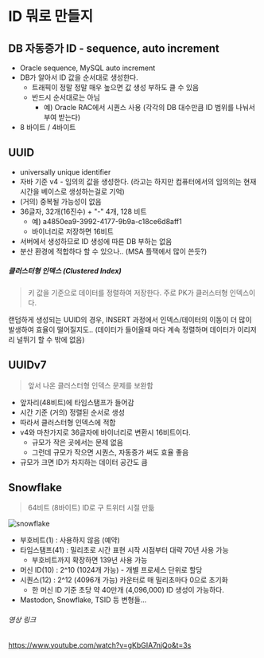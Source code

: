 # ID 뭐로 만들지

## DB 자동증가 ID - sequence, auto increment

- Oracle sequence, MySQL auto increment
- DB가 알아서 ID 값을 순서대로 생성한다.
  - 트래픽이 정말 정말 매우 높으면 값 생성 부하도 클 수 있음
  - 반드시 순서대로는 아님
    - 예) Oracle RAC에서 시퀀스 사용 (각각의 DB 대수만큼 ID 범위를 나눠서 부여 받는다)
- 8 바이트 / 4바이트

## UUID

- universally unique identifier
- 자바 기준 v4 - 임의의 값을 생성한다. (라고는 하지만 컴퓨터에서의 임의의는 현재 시간을 베이스로 생성하는걸로 기억)
- (거의) 중복될 가능성이 없음
- 36글자, 32개(16진수) + "-" 4개, 128 비트
  - 예) a4850ea9-3992-4177-9b9a-c18ce6d8aff1
  - 바이너리로 저장하면 16비트
- 서버에서 생성하므로 ID 생성에 따른 DB 부하는 없음
- 분산 환경에 적합하다 할 수 있으나.. (MSA 플잭에서 많이 쓴듯?)

##### 클러스터형 인덱스 (Clustered Index)

> 키 값을 기준으로 데이터를 정렬하여 저장한다. 주로 PK가 클러스터형 인덱스이다.

랜덤하게 생성되는 UUID의 경우, INSERT 과정에서 인덱스/데이터의 이동이 더 많이 발생하여 효율이 떨어질지도.. (데이터가 들어올때 마다 계속 정렬하며 데이터가 이리저리 널뛰기 할 수 밖에 없음)

## UUIDv7

> 앞서 나온 클러스터형 인덱스 문제를 보완함

- 앞자리(48비트)에 타임스탬프가 들어감
- 시간 기준 (거의) 정렬된 순서로 생성
- 따라서 클러스터형 인덱스에 적합
- v4와 마찬가지로 36글자에 바이너리로 변환시 16비트이다.
  - 규모가 작은 곳에서는 문제 없음
  - 그런데 규모가 작으면 시퀀스, 자동증가 써도 효율 좋음
- 규모가 크면 ID가 차지하는 데이터 공간도 큼

## Snowflake

> 64비트 (8바이트) ID로 구 트위터 시절 만듦

![snowflake](/Users/kimzerovirus/Desktop/code/TIL/_img/개발tips/snowflake.png)

- 부호비트(1) : 사용하지 않음 (예약)
- 타임스탬프(41) : 밀리초로 시간 표현 시작 시점부터 대략 70년 사용 가능
  - 부호비트까지 확장하면 139년 사용 가능
- 머신 ID(10) : 2^10 (1024개 가능) - 개별 프로세스 단위로 할당
- 시퀀스(12) : 2^12 (4096개 가능) 카운터로 매 밀리초마다 0으로 초기화
  - 한 머신 ID 기준 초당 약 40만개 (4,096,000) ID 생성이 가능하다.
- Mastodon, Snowflake, TSID 등 변형들...





###### 영상 링크

https://www.youtube.com/watch?v=gKbGIA7njQo&t=3s